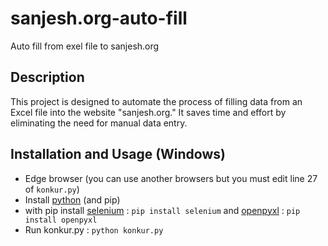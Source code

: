 # sanjesh.org-auto-fill
Auto fill from exel file to sanjesh.org

## Description

This project is designed to automate the process of filling data from an Excel file into the website "sanjesh.org." It saves time and effort by eliminating the need for manual data entry.

## Installation and Usage (Windows)

- Edge browser (you can use another browsers but you must edit line 27 of `konkur.py`)
- Install [python](https://www.python.org/) (and pip)
- with pip install [selenium](https://pypi.org/project/selenium/) : `pip install selenium` and [openpyxl](https://pypi.org/project/openpyxl/) : `pip install openpyxl`
- Run konkur.py : `python konkur.py`
